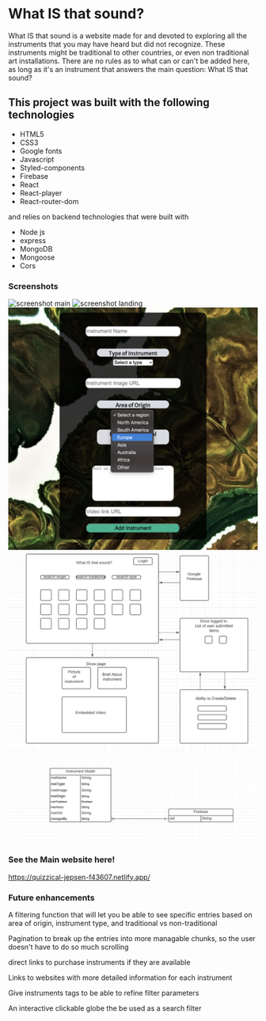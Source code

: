 # What IS that sound?

<p>What IS that sound is a website made for and devoted to exploring all the instruments that you may have heard but did not recognize. These instruments might be traditional to other countries, or even non traditional art installations. There are no rules as to what can or can't be added here, as long as it's an instrument that answers the main question: What IS that sound?</p>

## This project was built with the following technologies
- HTML5
- CSS3
- Google fonts
- Javascript
- Styled-components
- Firebase
- React
- React-player
- React-router-dom
 
<p>and relies on backend technologies that were built with</p>

- Node js
- express
- MongoDB
- Mongoose
- Cors

### Screenshots
![screenshot main](./src/assets/screen1.png)
![screenshot landing](./src/assets/screen2.png)
![screenshot create](./src/assets/screen3.png)
![screenshot wireframe](./src/assets/screen4.png)
![screenshot erd](./src/assets/screen5.png)


### See the Main website here!

https://quizzical-jepsen-f43607.netlify.app/

### Future enhancements

<p>A filtering function that will let you be able to see specific entries based on area of origin, instrument type, and traditional vs non-traditional</p>
<p>Pagination to break up the entries into more managable chunks, so the user doesn't have to do so much scrolling </p>
<p>direct links to purchase instruments if they are available</p>
<p>Links to websites with more detailed information for each instrument</p>
<p>Give instruments tags to be able to refine filter parameters</p>
<p>An interactive clickable globe the be used as a search filter</p>

